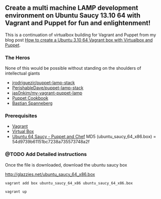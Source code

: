 ## Create a multi machine LAMP development environment on Ubuntu Saucy 13.10 64 with Vagrant and Puppet for fun and enlightenment!

This is a continuation of virtualbox building for Vagrant and Puppet from my blog post [How to create a Ubuntu 3.10 64 Vagrant box with Virtualbox and Puppet](http://spider.glazzies.net/2014/02/how-to-create-a-ubuntu-3-10-64-vagrant-box-with-virtualbox-and-puppet/).


### The Heros
None of this would be possible without standing on the shoulders of intellectual giants
* [jrodriguezjr/puppet-lamp-stack](https:github.com/jrodriguezjr/puppet-lamp-stack)
* [PerishableDave/puppet-lamp-stack](https://github.com/PerishableDave/puppet-lamp-stack)
* [jas0nkim/my-vagrant-puppet-lamp](https://github.com/jas0nkim/my-vagrant-puppet-lamp)
* [Puppet Cookbook](http://puppetcookbook.com/posts/creating-a-directory.html)
* [Bastian Spanneberg](https://blog.codecentric.de/en/2012/02/automated-virtual-test-environments-with-vagrant-and-puppet/)

### Prerequisites
* [Vagrant](http://www.vagrantup.com/)
* [Virtual Box](https://www.virtualbox.org/)
* [Ubuntu 64 Saucy - Puppet and Chef](http://glazzies.net/ubuntu_saucy_64_x86.box)
   MD5 (ubuntu_saucy_64_x86.box) = 54d9739b61151bc7238a735573748a2f


### @TODO Add Detailed instructions

Once the file is downloaded, download the ubuntu saucy box

http://glazzies.net/ubuntu_saucy_64_x86.box

```vagrant add box ubuntu_saucy_64_x86 ubuntu_saucy_64_x86.box```

```vagrant up```
